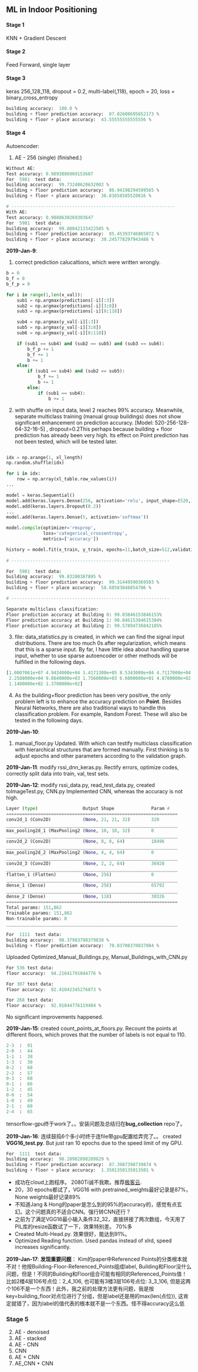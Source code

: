 ## ML in Indoor Positioning

#### Stage 1
KNN + Gradient Descent

#### Stage 2
Feed Forward, single layer

#### Stage 3
keras 256_128_118, dropout = 0.2, multi-label(,118), epoch = 20, loss = binary_cross_entropy
```python
building accuracy:  100.0 %
building + floor prediction accuracy:  87.82608695652173 %
building + floor + place accuracy:  43.55555555555556 %
```

#### Stage 4
Autoencoder:
1. AE - 256 (single) (finished.)
```python
Without AE:
Test accuracy: 0.9893886969153687
For  5981  test data:
building accuracy:  99.73248620632002 %
building + floor prediction accuracy:  86.94198294599565 %
building + floor + place accuracy:  36.81658585520816 %

# --------------------------------------------------------------
With AE:
Test accuracy: 0.9888630269303647
For  5981  test data:
building accuracy:  99.08042133422505 %
building + floor prediction accuracy:  85.45393746865072 %
building + floor + place accuracy:  30.245778297943488 %
```
**2019-Jan-9**: 
1. correct prediction calucaltions, which were written wrongly.
```python
b = 0
b_f = 0
b_f_p = 0

for i in range(1,len(x_val)):
    sub1 = np.argmax(predictions[-i][:3])
    sub2 = np.argmax(predictions[-i][3:8])
    sub3 = np.argmax(predictions[-i][8:118])

    sub4 = np.argmax(y_val[-i][:3])
    sub5 = np.argmax(y_val[-i][3:8])
    sub6 = np.argmax(y_val[-i][8:118])

    if (sub1 == sub4) and (sub2 == sub5) and (sub3 == sub6):
        b_f_p += 1
        b_f += 1
        b += 1
    else:
        if (sub1 == sub4) and (sub2 == sub5):
            b_f += 1
            b += 1
        else:
            if (sub1 == sub4):
                b += 1
```
2. with shuffle on input data, level 2 reaches 99% accuracy. Meanwhile, separate multiclass training (manual group buildings) does not show significant enhancement on prediction accuracy. [Model: 520-256-128-64-32-16-5] , dropout=0.2This perhaps because building + floor prediction has already been very high. Its effect on Point prediction has not been tested, which will be tested later. 
```python

idx = np.arange(1, xl_length)
np.random.shuffle(idx)

for i in idx:
    row = np.array(xl_table.row_values(i))
...

model = keras.Sequential()
model.add(keras.layers.Dense(256, activation='relu', input_shape=(520,)))
model.add(keras.layers.Dropout(0.2))
...
model.add(keras.layers.Dense(5, activation='softmax'))

model.compile(optimizer='rmsprop',
              loss='categorical_crossentropy',
              metrics=['accuracy'])

history = model.fit(x_train, y_train, epochs=11,batch_size=512,validation_data=(x_val,y_val))
        
# ------------------------------------------------------------

For  5981  test data:
building accuracy:  99.83280387895 %
building + floor prediction accuracy:  99.31449590369503 %
building + floor + place accuracy:  58.68583848854706 %

# ------------------------------------------------------------

Separate multiclass classification: 
Floor prediction accuracy at Building 0: 99.03846153846153%
Floor prediction accuracy at Building 1: 98.84615384615384%
Floor prediction accuracy at Building 2: 99.57894736842105%
```
3. file: data_statistics.py is created, in which we can find the signal input distributions. There are too much 0s after regularization, which means that this is a sparse input. By far, I have little idea about handling sparse input, whether to use sparse autoencoder or other methods will be fulfilled in the following days.

```python
[1.0007061e+07 4.9434000e+04 1.4171300e+05 8.5343000e+04 4.7117000e+04
 2.2588000e+04 9.8640000e+03 1.7560000e+03 6.6000000e+01 4.8700000e+02
 1.1400000e+02 1.3700000e+02]
 ```

4. As the building+floor prediction has been very positive, the only problem left is to enhance the accuracy prediction on **Point**. Besides Neural Networks, there are also traditional ways to handle this classification problem. For example, Random Forest. These will also be tested in the following days. 

**2019-Jan-10**: 
1. manual_floor.py Updated. With which can testify multiclass classification with hierarchical structures that are formed manually. First thinking is to adjust epochs and other parameters according to the validation graph. 

**2019-Jan-11**:
modify rssi_dnn_keras.py. Rectify errors, optimize codes, correctly split data into train, val, test sets.

**2019-Jan-12**:
modify rssi_data.py, read_test_data.py, created toImageTest.py, CNN.py
Implemented CNN, whereas the accuracy is not high.
```python
Layer (type)                 Output Shape              Param #
=================================================================
conv2d_1 (Conv2D)            (None, 21, 21, 32)        320
_________________________________________________________________
max_pooling2d_1 (MaxPooling2 (None, 10, 10, 32)        0
_________________________________________________________________
conv2d_2 (Conv2D)            (None, 8, 8, 64)          18496
_________________________________________________________________
max_pooling2d_2 (MaxPooling2 (None, 4, 4, 64)          0
_________________________________________________________________
conv2d_3 (Conv2D)            (None, 2, 2, 64)          36928
_________________________________________________________________
flatten_1 (Flatten)          (None, 256)               0
_________________________________________________________________
dense_1 (Dense)              (None, 256)               65792
_________________________________________________________________
dense_2 (Dense)              (None, 118)               30326
=================================================================
Total params: 151,862
Trainable params: 151,862
Non-trainable params: 0
_________________________________________________________________

For  1111  test data:
building accuracy:  98.37983798379838 %
building + floor prediction accuracy:  70.83708370837084 %
```
Uploaded Optimized_Manual_Buildings.py, Manual_Buildings_with_CNN.py
```python
For 536 test data:
floor accuracy:  94.21641791044776 %

For 307 test data:
floor accuracy:  82.41042345276873 %

For 268 test data:
floor accuracy:  92.91044776119404 %
```
No significant improvements happened. 

**2019-Jan-15**:
created count_points_at_floors.py. Recount the points at different floors, which proves that the number of labels is not equal to 110.
```python
2-3  :  91
2-0  :  44
1-1  :  38
1-3  :  30
0-2  :  68
2-2  :  57
0-3  :  68
0-1  :  66
1-2  :  45
0-0  :  54
1-0  :  49
2-1  :  60
2-4  :  65
```
tensorflow-gpu终于work了。。安装问题及总结归在**bug_collection** repo了。

**2019-Jan-16**:
连续鼓捣6个多小时终于连file带gpu配置给弄完了。。
created **VGG16_test.py**. But just ran 10 epochs due to the speed limit of my GPU.
```python
For  1111  test data:
building accuracy:  98.28982898289829 %
building + floor prediction accuracy:  87.3987398739874 %
building + floor + place accuracy:  1.3501350135013501 %
```
- 成功在cloud上跑程序。 2080Ti诚不我欺。推荐[极客云](http://www.jikecloud.net/register.html?iid=nxjgaUz3gadPt2hzEBR8ig==).
- 20，30 epochs都试了，VGG16 with pretrained_weights最好记录是87%， None weights最好记录89%
- 不知道Jang & Hong的paper是怎么到的95%的accuracy的，感觉有点玄幻。这个问题真的不适合CNN。强行转CNN还行？
- 之前为了满足VGG16最小输入条件32_32，直接拼接了两次数组，今天用了PIL库的resize函数试了一下，效果特别差。 70%多
- Created Multi-Head.py. 效果很好，能达到91%。
- Optimized Reading function. Used pandas instead of xlrd, speed increases significantly.

**2019-Jan-17**:
**发现重要问题**： Kim的paper中Referenced Points的分类根本就不对！他按Building-Floor-Referenced_Points组成label, Building和Floor没什么问题，但是！不同的Building和Floor组合可能有相同的Referenced_Points值！比如2楼4层106号点位：2_4_106, 也可能有3楼3层106号点位: 3_3_106, 但是这两个106不是一个东西！此外，我之前的处理方法更有问题，我是按key=building_floor对点位进行了分组，但是label还是用的max(len(点位)), 这肯定就错了，因为label的值代表的根本就不是一个东西。怪不得accuracy这么低



### Stage 5 
2. AE - denoised
3. AE - stacked
4. AE - CNN
5. CNN
6. AE + CNN
7. AE_CNN + CNN
